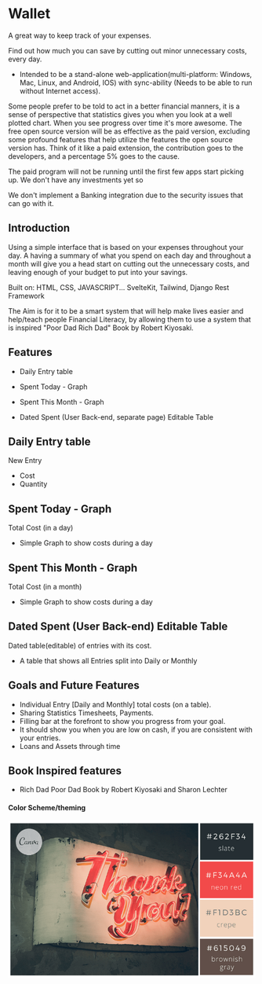 # Wallet

A great way to keep track of your expenses.

Find out how much you can save by cutting out minor unnecessary costs, every day.

- Intended to be a stand-alone web-application(multi-platform: Windows, Mac, Linux, and Android, IOS) with sync-ability (Needs to be able to run without Internet access).

Some people prefer to be told to act in a better financial manners, it is a sense of perspective that statistics gives you when you look at a well plotted chart. When you see progress over time it's more awesome. 
The free open source version will be as effective as the paid version, excluding some profound features that help utilize the features the open source version has. Think of it like a paid extension, the contribution goes to the developers, and a percentage 5% goes to the cause. 

The paid program will not be running until the first few apps start picking up. We don't have any investments yet so 

We don't implement a Banking integration due to the security issues that can go with it.


## Introduction

Using a simple interface that is  based on your expenses throughout your day. A having a summary of what you spend on each day and throughout a month will give you a head start on cutting out the unnecessary costs, and leaving enough of your budget to put into your savings.

Built on: HTML, CSS, JAVASCRIPT... SvelteKit, Tailwind, Django Rest Framework

The Aim is for it to be a smart system that will help make lives easier and help/teach people Financial Literacy, by allowing them to use a system that is inspired "Poor Dad Rich Dad" Book by Robert Kiyosaki.


## Features

- Daily Entry table

- Spent Today - Graph

- Spent This Month - Graph

- Dated Spent (User Back-end, separate page) Editable Table


## Daily Entry table

New Entry

- Cost
- Quantity

## Spent Today - Graph

Total Cost (in a day)

- Simple Graph to show costs during a day

## Spent This Month - Graph

Total Cost (in a month)

- Simple Graph to show costs during a day

## Dated Spent (User Back-end) Editable Table

Dated table(editable) of entries with its cost.

- A table that shows all Entries split into Daily or Monthly

## Goals and Future Features

- Individual Entry [Daily and Monthly] total costs (on a table).
- Sharing  Statistics Timesheets, Payments.
- Filling bar at the forefront to show you progress from your goal.
- It should show you when you are low on cash, if you are consistent with your entries.
- Loans and Assets through time

## Book Inspired features

- Rich Dad Poor Dad
Book by Robert Kiyosaki and Sharon Lechter

#### Color Scheme/theming
![color-combo-89-tb-768x0](/color-combo-89-tb-768x0.png)
